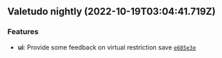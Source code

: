 ## Valetudo nightly (2022-10-19T03:04:41.719Z)

### Features

- **ui**: Provide some feedback on virtual restriction save [`e685e3e`](https://github.com/Hypfer/Valetudo/commit/e685e3e54857215acb95216999b928d72d61185e)
